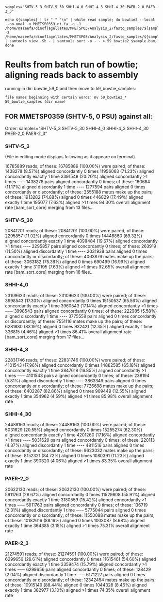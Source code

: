 ```
samples="SHTV-5_3 SHTV-5_30 SHHI-4_0 SHHI-4_3 SHHI-4_30 PAER-2_0 PAER-2_3"
```
```
echo ${samples} | tr " " "\n" | while read sample; do bowtie2 --local --no-unal -x MMETSP0359.nt.fa -q -1 /home/nazeefa/dinoflagellates/MMETSP03/Analysis_2/fastq_samples/${sample}_1.fastq.gz -2 /home/nazeefa/dinoflagellates/MMETSP03/Analysis_2/fastq_samples/${sample}_2.fastq.gz | samtools view -Sb - | samtools sort -o - - > 59_bowtie2_$sample.bam; done
```
# Reults from batch run of bowtie; aligning reads back to assembly

running in dir: bowtie_59_0 and then move to 59_bowtie_samples:

```
file names beginning with certain words: mv 59_bowtie2_* 59_bowtie_samples (dir name)
```

## FOR MMETSP0359 (SHTV-5, 0 PSU) against all:
Order: samples="SHTV-5_3 SHTV-5_30 SHHI-4_0 SHHI-4_3 SHHI-4_30 PAER-2_0 PAER-2_3"

### SHTV-5_3 
(File in editing mode displays following as it appeare on terminal)

16785889 reads; of these:
16785889 (100.00%) were paired; of these:
    1438278 (8.57%) aligned concordantly 0 times
    11956063 (71.23%) aligned concordantly exactly 1 time
    3391548 (20.20%) aligned concordantly >1 times
    ----
    1438278 pairs aligned concordantly 0 times; of these:
      160684 (11.17%) aligned discordantly 1 time
    ----
    1277594 pairs aligned 0 times concordantly or discordantly; of these:
      2555188 mates make up the pairs; of these:
        1913282 (74.88%) aligned 0 times
        446829 (17.49%) aligned exactly 1 time
        195077 (7.63%) aligned >1 times
94.30% overall alignment rate
[bam_sort_core] merging from 13 files...

### SHTV-5_30 

20841201 reads; of these:
  20841201 (100.00%) were paired; of these:
    2295857 (11.02%) aligned concordantly 0 times
    14446860 (69.32%) aligned concordantly exactly 1 time
    4098484 (19.67%) aligned concordantly >1 times
    ----
    2295857 pairs aligned concordantly 0 times; of these:
      263919 (11.50%) aligned discordantly 1 time
    ----
    2031938 pairs aligned 0 times concordantly or discordantly; of these:
      4063876 mates make up the pairs; of these:
        3063182 (75.38%) aligned 0 times
        690499 (16.99%) aligned exactly 1 time
        310195 (7.63%) aligned >1 times
92.65% overall alignment rate
[bam_sort_core] merging from 16 files...

### SHHI-4_0 

23109623 reads; of these:
  23109623 (100.00%) were paired; of these:
    3998543 (17.30%) aligned concordantly 0 times
    15150537 (65.56%) aligned concordantly exactly 1 time
    3960543 (17.14%) aligned concordantly >1 times
    ----
    3998543 pairs aligned concordantly 0 times; of these:
      222985 (5.58%) aligned discordantly 1 time
    ----
    3775558 pairs aligned 0 times concordantly or discordantly; of these:
      7551116 mates make up the pairs; of these:
        6281880 (83.19%) aligned 0 times
        932421 (12.35%) aligned exactly 1 time
        336815 (4.46%) aligned >1 times
86.41% overall alignment rate
[bam_sort_core] merging from 17 files...

### SHHI-4_3 

22831746 reads; of these:
  22831746 (100.00%) were paired; of these:
    4101543 (17.96%) aligned concordantly 0 times
    14882585 (65.18%) aligned concordantly exactly 1 time
    3847618 (16.85%) aligned concordantly >1 times
    ----
    4101543 pairs aligned concordantly 0 times; of these:
      238194 (5.81%) aligned discordantly 1 time
    ----
    3863349 pairs aligned 0 times concordantly or discordantly; of these:
      7726698 mates make up the pairs; of these:
        6402287 (82.86%) aligned 0 times
        969449 (12.55%) aligned exactly 1 time
        354962 (4.59%) aligned >1 times
85.98% overall alignment rate

### SHHI-4_30 

24488163 reads; of these:
  24488163 (100.00%) were paired; of these:
    5031629 (20.55%) aligned concordantly 0 times
    15255274 (62.30%) aligned concordantly exactly 1 time
    4201260 (17.16%) aligned concordantly >1 times
    ----
    5031629 pairs aligned concordantly 0 times; of these:
      220113 (4.37%) aligned discordantly 1 time
    ----
    4811516 pairs aligned 0 times concordantly or discordantly; of these:
      9623032 mates make up the pairs; of these:
        8152321 (84.72%) aligned 0 times
        1080391 (11.23%) aligned exactly 1 time
        390320 (4.06%) aligned >1 times
83.35% overall alignment rate

### PAER-2_0 

20622130 reads; of these:
  20622130 (100.00%) were paired; of these:
    5911763 (28.67%) aligned concordantly 0 times
    11529808 (55.91%) aligned concordantly exactly 1 time
    3180559 (15.42%) aligned concordantly >1 times
    ----
    5911763 pairs aligned concordantly 0 times; of these:
      136719 (2.31%) aligned discordantly 1 time
    ----
    5775044 pairs aligned 0 times concordantly or discordantly; of these:
      11550088 mates make up the pairs; of these:
        10182616 (88.16%) aligned 0 times
        1003087 (8.68%) aligned exactly 1 time
        364385 (3.15%) aligned >1 times
75.31% overall alignment rate

### PAER-2_3

21274591 reads; of these:
  21274591 (100.00%) were paired; of these:
    6299656 (29.61%) aligned concordantly 0 times
    11615461 (54.60%) aligned concordantly exactly 1 time
    3359474 (15.79%) aligned concordantly >1 times
    ----
    6299656 pairs aligned concordantly 0 times; of these:
      128429 (2.04%) aligned discordantly 1 time
    ----
    6171227 pairs aligned 0 times concordantly or discordantly; of these:
      12342454 mates make up the pairs; of these:
        10915149 (88.44%) aligned 0 times
        1044328 (8.46%) aligned exactly 1 time
        382977 (3.10%) aligned >1 times
74.35% overall alignment rate
